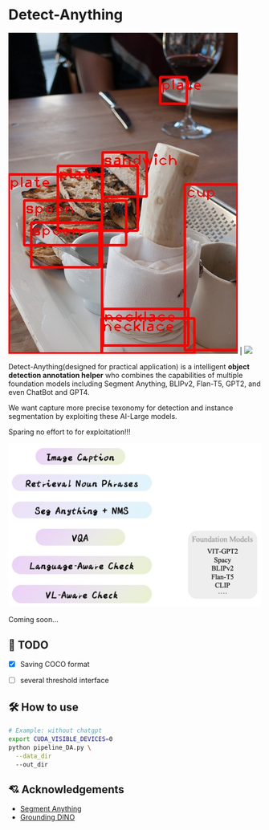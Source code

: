 # Detect-Anything

![](./assets/000000002431.jpg) | ![](./assets/000000001523.jpg) 


Detect-Anything(designed for practical application) is a intelligent **object detection annotation helper** who combines the capabilities of multiple foundation models including Segment Anything, BLIPv2, Flan-T5, GPT2, and even ChatBot and GPT4.


We want capture more precise texonomy for detection and instance segmentation by exploiting these AI-Large models. 

Sparing no effort to for exploitation!!! 

![](./Detect_Anything_logo.jpg)

Coming soon...


## :bookmark_tabs: TODO
- [x] Saving COCO format
- [ ] several threshold interface


## :hammer_and_wrench: How to use


```bash
# Example: without chatgpt
export CUDA_VISIBLE_DEVICES=0
python pipeline_DA.py \
  --data_dir
  --out_dir
```


## :cupid: Acknowledgements
- [Segment Anything](https://github.com/facebookresearch/segment-anything)
- [Grounding DINO](https://github.com/IDEA-Research/GroundingDINO)
